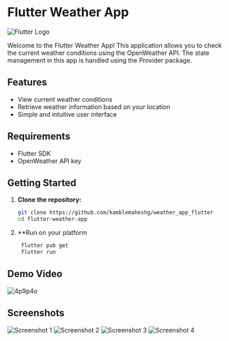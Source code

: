 # Flutter Weather App

![Flutter Logo](https://flutter.dev/assets/images/shared/brand/flutter/logo/flutter-lockup.png)

Welcome to the Flutter Weather App! This application allows you to check the current weather conditions using the OpenWeather API. The state management in this app is handled using the Provider package.

## Features

- View current weather conditions
- Retrieve weather information based on your location
- Simple and intuitive user interface

## Requirements

- Flutter SDK
- OpenWeather API key

## Getting Started

1. **Clone the repository:**

   ```bash
   git clone https://github.com/kamblemaheshg/weather_app_flutter
   cd flutter-weather-app

2. **Run on your platform

   ````bash
    flutter pub get
    flutter run

## Demo Video

![4p9p4o](https://github.com/kamblemaheshg/weather_app_flutter/assets/90838761/c3bd31e4-345d-4621-a436-520a4bcc2434.gif)

## Screenshots

![Screenshot 1]([https://github.com/kamblemaheshg/weather_app_flutter/blob/main/demo/dark_theme_dashboard.jpg])
![Screenshot 2]((https://github.com/kamblemaheshg/weather_app_flutter/blob/main/demo/dark_theme_profile.jpg)https://github.com/kamblemaheshg/weather_app_flutter/blob/main/demo/dark_theme_profile.jpg)
![Screenshot 3]((https://github.com/kamblemaheshg/weather_app_flutter/blob/main/demo/dark_theme_profile.jpg)https://github.com/kamblemaheshg/weather_app_flutter/blob/main/demo/light_theme_dashboard.jpg)
![Screenshot 4]((https://github.com/kamblemaheshg/weather_app_flutter/blob/main/demo/dark_theme_profile.jpg)https://github.com/kamblemaheshg/weather_app_flutter/blob/main/demo/light_theme_profile.jpg)


